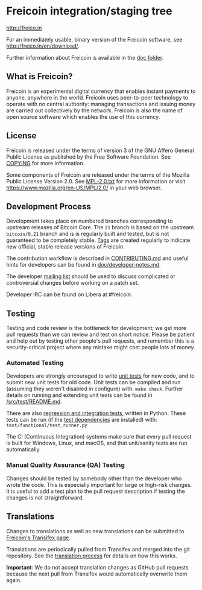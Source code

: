 Freicoin integration/staging tree
=====================================

http://freico.in

For an immediately usable, binary version of the Freicoin software, see
http://freico.in/en/download/.

Further information about Freicoin is available in the [doc folder](/doc).

What is Freicoin?
----------------

Freicoin is an experimental digital currency that enables instant payments to
anyone, anywhere in the world. Freicoin uses peer-to-peer technology to operate
with no central authority: managing transactions and issuing money are carried
out collectively by the network. Freicoin is also the name of open source
software which enables the use of this currency.

License
-------

Freicoin is released under the terms of version 3 of the GNU Affero
General Public License as published by the Free Software Foundation. See
[COPYING](COPYING) for more information.

Some components of Freicoin are released under the terms of the Mozilla Public License Version 2.0. See [MPL-2.0.txt](MPL-2.0.txt) for more information or visit https://www.mozilla.org/en-US/MPL/2.0/ in your web browser.

Development Process
-------------------

Development takes place on numbered branches corresponding to upstream releases
of Bitcoin Core.  The `21` branch is based on the upstream `bitcoin/0.21`
branch and is is regularly built and tested, but is not guaranteed to be
completely stable.  [Tags](https://github.com/tradecraftio/tradecraft/tags) are created
regularly to indicate new official, stable release versions of Freicoin.

The contribution workflow is described in [CONTRIBUTING.md](CONTRIBUTING.md)
and useful hints for developers can be found in [doc/developer-notes.md](doc/developer-notes.md).

The developer [mailing list](https://tradecraft.groups.io/g/devel/)
should be used to discuss complicated or controversial changes before working
on a patch set.

Developer IRC can be found on Libera at #freicoin.

Testing
-------

Testing and code review is the bottleneck for development; we get more pull
requests than we can review and test on short notice. Please be patient and help out by testing
other people's pull requests, and remember this is a security-critical project where any mistake might cost people
lots of money.

### Automated Testing

Developers are strongly encouraged to write [unit tests](src/test/README.md) for new code, and to
submit new unit tests for old code. Unit tests can be compiled and run
(assuming they weren't disabled in configure) with: `make check`. Further details on running
and extending unit tests can be found in [/src/test/README.md](/src/test/README.md).

There are also [regression and integration tests](/test), written
in Python.
These tests can be run (if the [test dependencies](/test) are installed) with: `test/functional/test_runner.py`

The CI (Continuous Integration) systems make sure that every pull request is built for Windows, Linux, and macOS,
and that unit/sanity tests are run automatically.

### Manual Quality Assurance (QA) Testing

Changes should be tested by somebody other than the developer who wrote the
code. This is especially important for large or high-risk changes. It is useful
to add a test plan to the pull request description if testing the changes is
not straightforward.

Translations
------------

Changes to translations as well as new translations can be submitted to
[Freicoin's Transifex page](https://www.transifex.com/tradecraft/freicoin-1/).

Translations are periodically pulled from Transifex and merged into the git repository. See the
[translation process](doc/translation_process.md) for details on how this works.

**Important**: We do not accept translation changes as GitHub pull requests because the next
pull from Transifex would automatically overwrite them again.
